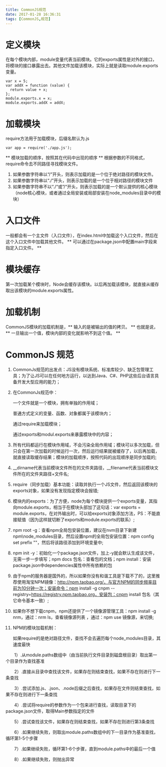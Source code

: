 ```yaml
---
title: CommonJS规范
date: 2017-01-28 16:36:31
tags: [CommonJS,规范]
---
```

# 定义模块 #
<!-- more -->
在每个模块内部，module变量代表当前模块。它的exports属性是对外的接口，将模块的接口暴露出去。其他文件加载该模块，实际上就是读取module.exports变量。

```
var x = 5;
var addX = function (value) {
  return value + x;
};
module.exports.x = x;
module.exports.addX = addX;
```

# 加载模块 #

require方法用于加载模块，后缀名默认为.js

```
var app = require('./app.js');
```
** 模块加载的顺序，按照其在代码中出现的顺序 **
根据参数的不同格式，require命令去不同路径寻找模块文件。
1) 如果参数字符串以“/”开头，则表示加载的是一个位于绝对路径的模块文件。
2) 如果参数字符串以“./”开头，则表示加载的是一个位于相对路径的模块文件
3) 如果参数字符串不以“./“或”/“开头，则表示加载的是一个默认提供的核心模块（node核心模块，或者通过全局安装或局部安装在node_modules目录中的模块）

# 入口文件 #

一般都会有一个主文件（入口文件），在index.html中加载这个入口文件，然后在这个入口文件中加载其他文件。
** 可以通过在package.json中配置main字段来指定入口文件。 **

# 模块缓存 #

第一次加载某个模块时，Node会缓存该模块。以后再加载该模块，就直接从缓存取出该模块的module.exports属性。

# 加载机制 #

CommonJS模块的加载机制是，** 输入的是被输出的值的拷贝。  ** 也就是说， ** 一旦输出一个值，模块内部的变化就影响不到这个值。 **

# CommonJS 规范 #

1. CommonJs规范的出发点：JS没有模块系统、标准库较少、缺乏包管理工具；为了让JS可以在任何地方运行，以达到Java、C#、PHP这些后台语言具备开发大型应用的能力；

2. 在CommonJs规范中：

    一个文件就是一个模块，拥有单独的作用域；

    普通方式定义的变量、函数、对象都属于该模块内；

    通过require来加载模块；

    通过exports和modul.exports来暴露模块中的内容；

3. 所有代码都运行在模块作用域，不会污染全局作用域；模块可以多次加载，但只会在第一次加载的时候运行一次，然后运行结果就被缓存了，以后再加载，就直接读取缓存结果；模块的加载顺序，按照代码的出现顺序是同步加载的;

4. __dirname代表当前模块文件所在的文件夹路径，__filename代表当前模块文件所在的文件夹路径+文件名;

5. require（同步加载）基本功能：读取并执行一个JS文件，然后返回该模块的exports对象，如果没有发现指定模块会报错;

6. 模块内的exports：为了方便，node为每个模块提供一个exports变量，其指向module.exports，相当于在模块头部加了这句话：var exports = module.exports，在对外输出时，可以给exports对象添加方法，PS：不能直接赋值（因为这样就切断了exports和module.exports的联系）;

7. npm root -g：查看npm全局包安装位置，建议在nvm目录下新建npm\node_modules目录，然后设置npm的全局包安装位置：npm config set prefix ""，然后将该路径添加到环境变量中;

8. npm init -y：初始化一个package.json文件，加上-y就会默认生成该文件，无需一步一步填写；npm docs 包名：查看包的文档；npm install：安装package.json中dependencies属性中所有依赖的包

9. 由于npm的服务器是国外的，所以如果你没有和谐工具是下载不了的，这里推荐使用淘宝NPM镜像：http://npm.taobao.org/，与官方NPM的同步频率目前为10分钟一次；安装命令：npm install -g cnpm --registry=https://registry.npm.taobao.org，安装包：cnpm install 包名（其它命令基本一致）;

10. 如果你不想下载cnpm，npm还提供了一个镜像源管理工具：npm install -g nrm，通过：nrm ls，查看镜像源列表 ，通过：npm use 镜像源，来切换;

11. NPM的模块加载机制：

      如果require的是绝对路径文件，查找不会去遍历每个node_modules目录，其速度最快

　　1）.从module.paths数组中（由当前执行文件目录到磁盘根目录）取出第一个目录作为查找基准

　　2）.直接从目录中查找该文件，如果存在则结束查找，如果不存在则进行下一条查找

　　3）.尝试添加.js、.json、.node后缀之后查找，如果存在文件则结束查找，如果不存在则进行下一条查找

　　4）.尝试将require的参数作为一个包来进行查找，读取目录下的package.json文件，取得Main参数指定的文件

　　5）.尝试查找该文件，如果存在则结束查找，如果不存在则进行第3条查找

　　6）.如果继续失败，则取出module.paths数组中的下一目录作为基准查找，循环第1-5个步骤

　　7）.如果继续失败，循环第1-6个步骤，直到module.paths中的最后一个值

　　8）.如果继续失败，则抛出异常